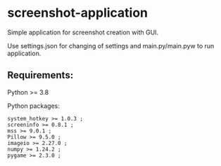 # screenshot-application
Simple application for screenshot creation with GUI.

Use settings.json for changing of settings and main.py/main.pyw to run application.


## Requirements:

  Python >= 3.8


  Python packages:
  
    system_hotkey >= 1.0.3 ;
    screeninfo >= 0.8.1 ;
    mss >= 9.0.1 ;
    Pillow >= 9.5.0 ;
    imageio >= 2.27.0 ;
    numpy >= 1.24.2 ;
    pygame >= 2.3.0 ;
